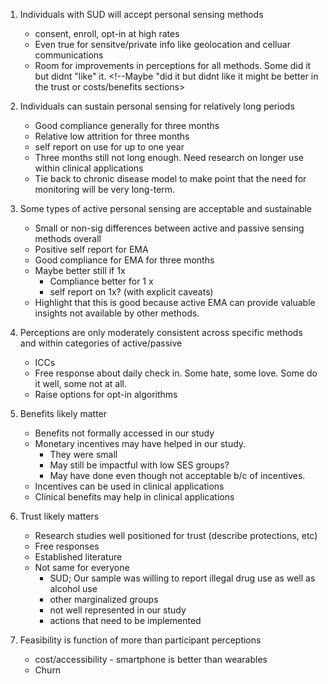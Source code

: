1. Individuals with SUD will accept personal sensing methods
	* consent, enroll, opt-in at high rates
	* Even true for sensitve/private info like geolocation and celluar communications
	* Room for improvements in perceptions for all methods.   Some did it but didnt "like" it. <!--Maybe "did it but didnt like it might be better in the trust or costs/benefits sections>
	
2.  Individuals can sustain personal sensing for relatively long periods
	* Good compliance generally for three months
	* Relative low attrition for three months
	* self report on use for up to one year
	* Three months still not long enough.  Need research on longer use within clinical applications
	* Tie back to chronic disease model to make point that the need for monitoring will be very long-term.

3. Some types of active personal sensing are acceptable and sustainable
	* Small or non-sig differences between active and passive sensing methods overall
	* Positive self report for EMA
	* Good compliance for EMA for three months
	* Maybe better still if 1x 
		* Compliance better for 1 x
		* self report on 1x? (with explicit caveats)
	* Highlight that this is good because active EMA can provide valuable insights not available by other methods.
	
4. Perceptions are only moderately consistent across specific methods and within categories of active/passive
	* ICCs
	* Free response about daily check in.  Some hate, some love.  Some do it well, some not at all.
	* Raise options for opt-in algorithms
	
5.  Benefits likely matter
	* Benefits not formally accessed in our study
	* Monetary incentives may have helped in our study.
		* They were small
		* May still be impactful with low SES groups?
		* May have done even though not acceptable b/c of incentives.
	* Incentives can be used in clinical applications
	* Clinical benefits may help in clinical applications
	
6.  Trust likely matters
	* Research studies well positioned for trust (describe protections, etc)
	* Free responses
	* Established literature
	* Not same for everyone
		* SUD;  Our sample was willing to report illegal drug use as well as alcohol use
		* other marginalized groups
		* not well represented in our study
		* actions that need to be implemented
		
7.  Feasibility is function of more than participant perceptions
	* cost/accessibility - smartphone is better than wearables
	* Churn